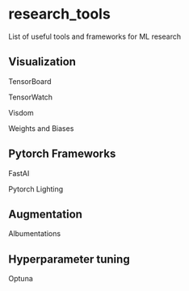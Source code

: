 # research_tools
List of useful tools and frameworks for ML research

## Visualization
TensorBoard

TensorWatch

Visdom

Weights and Biases

## Pytorch Frameworks
FastAI

Pytorch Lighting

## Augmentation

Albumentations

## Hyperparameter tuning

Optuna
